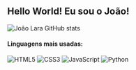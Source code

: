 ## Hello World!  Eu sou o João!

<!--- 
🔭 Trabalho com suporte técnico
- 🌱 Estudando Front-end e Design 
- 😄 Pronouns: Ele/Dele
- 👾 Tecnologia e Arte 🖤
-->

![João Lara GitHub stats](https://github-readme-stats.vercel.app/api?username=JoaovLara&show_icons=true&theme=merko)
#### Linguagens mais usadas:

![HTML5](https://img.shields.io/badge/-HTML5-E34F26?logo=html5&logoColor=ffffff)
![CSS3](https://img.shields.io/badge/-CSS3-1572B6?logo=css3&logoColor=ffffff)
![JavaScript](https://img.shields.io/badge/-JavaScript-F7DF1E?logo=javascript&logoColor=000000)
![Python](https://img.shields.io/badge/-Python-3776AB?logo=python&logoColor=ffffff) 


